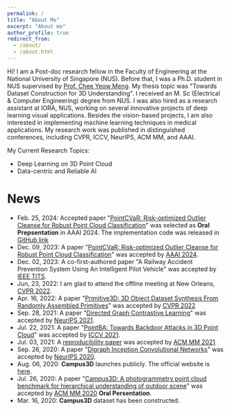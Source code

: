 ```yaml
---
permalink: /
title: "About Me"
excerpt: "About me"
author_profile: true
redirect_from: 
  - /about/
  - /about.html
---
```

Hi! I am a Post-doc research fellow in the Faculty of Engineering at the National University of Singapore (NUS). Before that, I was a Ph.D. student in NUS supervised by [Prof. Chee Yeow Meng](https://www.nus.edu.sg/about/management/chee-yeow-meng). My thesis topic was "Towards Dataset Construction for 3D Understanding". I received an M. Sc (Electrical & Computer Engineering) degree from NUS. I was also hired as a research assistant at IORA, NUS, working on several innovative projects of deep learning visual applications. Besides the vision-based projects, I am also interested in implementing machine learning techniques in medical applications. My research work was published in distinguished conferences, including CVPR, ICCV, NeurIPS, ACM MM, and AAAI.

My Current Research Topics:
* Deep Learning on 3D Point Cloud
* Data-centric and Reliable AI

# News
* Feb. 25, 2024: Accepted paper "[PointCVaR: Risk-optimized Outlier Cleanse for Robust Point Cloud Classification](https://arxiv.org/abs/2307.10875)" was selected as **Oral Prepsentation** in AAAI 2024. The implementation code was released in [GitHub link](https://github.com/shinke-li/pointcvar)
* Dec. 09, 2023: A paper "[PointCVaR: Risk-optimized Outlier Cleanse for Robust Point Cloud Classification](https://arxiv.org/abs/2307.10875)" was accepted by [AAAI 2024](https://aaai.org/aaai-conference/).
* Dec. 02, 2023: A co-first-authored paper "A Railway Accident Prevention System Using An Intelligent Pilot Vehicle" was accepted by [IEEE TITS](https://ieee-itss.org/pub/t-its/).
* Jun, 23, 2022: I am glad to attend the offline meeting at New Orleans, [CVPR 2022](https://cvpr2022.thecvf.com/).
* Apr. 16, 2022: A paper "[Primitive3D: 3D Object Dataset Synthesis From Randomly Assembled Primitives](https://openaccess.thecvf.com/content/CVPR2022/html/Li_Primitive3D_3D_Object_Dataset_Synthesis_From_Randomly_Assembled_Primitives_CVPR_2022_paper.html)" was accepted by [CVPR 2022](https://cvpr2022.thecvf.com/)
* Sep. 28, 2021: A paper "[Directed Graph Contrastive Learning](https://proceedings.neurips.cc/paper/2021/hash/a3048e47310d6efaa4b1eaf55227bc92-Abstract.html)" was accepted by [NeurIPS 2021](https://nips.cc/Conferences/2021/).
* Jul. 22, 2021: A paper "[PointBA: Towards Backdoor Attacks in 3D Point Cloud](https://arxiv.org/abs/2103.16074)" was accepted by [ICCV 2021](https://iccv2021.thecvf.com/home).
* Jul. 03, 2021: A [reproducibility paper](https://github.com/Yuqing-Liao/reproduce-campus3d) was accepted by [ACM MM 2021](https://2021.acmmm.org/).
* Sep. 26, 2020: A paper "[Digraph Inception Convolutional Networks](https://proceedings.neurips.cc/paper/2020/hash/cffb6e2288a630c2a787a64ccc67097c-Abstract.html)" was accepted by [NeurIPS 2020](https://nips.cc/Conferences/2020).
* Aug. 06, 2020: **Campus3D** launches publicly. The official website is [here](https://3d.nus.app/).
* Jul. 26, 2020: A paper "[Campus3D: A photogrammetry point cloud benchmark for hierarchical understanding of outdoor scene](https://arxiv.org/abs/2008.04968)" was accepted by [ACM MM 2020](https://2020.acmmm.org/) **Oral Persentation**.
* Mar. 16, 2020: **Campus3D** dataset has been constructed.




